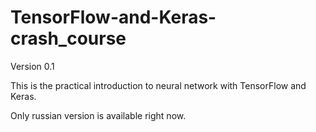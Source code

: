 # TensorFlow-and-Keras-crash_course
Version 0.1

This is the practical introduction to neural network with TensorFlow and Keras. 

Only russian version is available right now.
